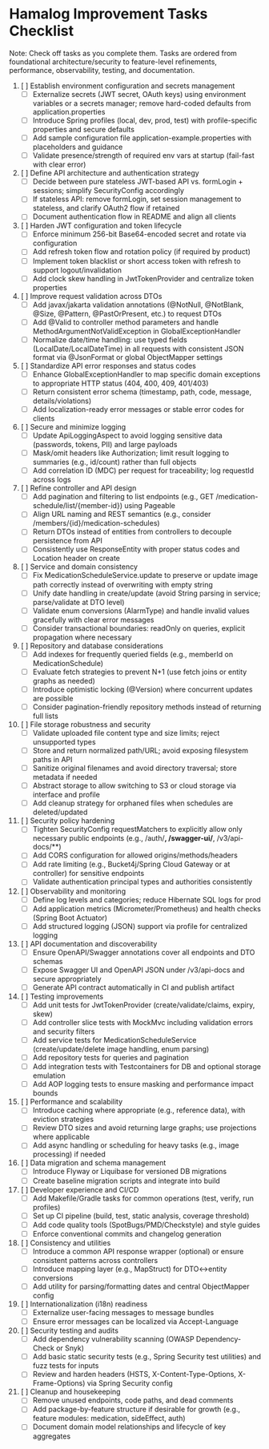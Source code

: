 # Hamalog Improvement Tasks Checklist

Note: Check off tasks as you complete them. Tasks are ordered from foundational architecture/security to feature-level refinements, performance, observability, testing, and documentation.

1. [ ] Establish environment configuration and secrets management
   - [ ] Externalize secrets (JWT secret, OAuth keys) using environment variables or a secrets manager; remove hard-coded defaults from application.properties
   - [ ] Introduce Spring profiles (local, dev, prod, test) with profile-specific properties and secure defaults
   - [ ] Add sample configuration file application-example.properties with placeholders and guidance
   - [ ] Validate presence/strength of required env vars at startup (fail-fast with clear error)

2. [ ] Define API architecture and authentication strategy
   - [ ] Decide between pure stateless JWT-based API vs. formLogin + sessions; simplify SecurityConfig accordingly
   - [ ] If stateless API: remove formLogin, set session management to stateless, and clarify OAuth2 flow if retained
   - [ ] Document authentication flow in README and align all clients

3. [ ] Harden JWT configuration and token lifecycle
   - [ ] Enforce minimum 256-bit Base64-encoded secret and rotate via configuration
   - [ ] Add refresh token flow and rotation policy (if required by product)
   - [ ] Implement token blacklist or short access token with refresh to support logout/invalidation
   - [ ] Add clock skew handling in JwtTokenProvider and centralize token properties

4. [ ] Improve request validation across DTOs
   - [ ] Add javax/jakarta validation annotations (@NotNull, @NotBlank, @Size, @Pattern, @PastOrPresent, etc.) to request DTOs
   - [ ] Add @Valid to controller method parameters and handle MethodArgumentNotValidException in GlobalExceptionHandler
   - [ ] Normalize date/time handling: use typed fields (LocalDate/LocalDateTime) in all requests with consistent JSON format via @JsonFormat or global ObjectMapper settings

5. [ ] Standardize API error responses and status codes
   - [ ] Enhance GlobalExceptionHandler to map specific domain exceptions to appropriate HTTP status (404, 400, 409, 401/403)
   - [ ] Return consistent error schema (timestamp, path, code, message, details/violations)
   - [ ] Add localization-ready error messages or stable error codes for clients

6. [ ] Secure and minimize logging
   - [ ] Update ApiLoggingAspect to avoid logging sensitive data (passwords, tokens, PII) and large payloads
   - [ ] Mask/omit headers like Authorization; limit result logging to summaries (e.g., id/count) rather than full objects
   - [ ] Add correlation ID (MDC) per request for traceability; log requestId across logs

7. [ ] Refine controller and API design
   - [ ] Add pagination and filtering to list endpoints (e.g., GET /medication-schedule/list/{member-id}) using Pageable
   - [ ] Align URL naming and REST semantics (e.g., consider /members/{id}/medication-schedules)
   - [ ] Return DTOs instead of entities from controllers to decouple persistence from API
   - [ ] Consistently use ResponseEntity with proper status codes and Location header on create

8. [ ] Service and domain consistency
   - [ ] Fix MedicationScheduleService.update to preserve or update image path correctly instead of overwriting with empty string
   - [ ] Unify date handling in create/update (avoid String parsing in service; parse/validate at DTO level)
   - [ ] Validate enum conversions (AlarmType) and handle invalid values gracefully with clear error messages
   - [ ] Consider transactional boundaries: readOnly on queries, explicit propagation where necessary

9. [ ] Repository and database considerations
   - [ ] Add indexes for frequently queried fields (e.g., memberId on MedicationSchedule)
   - [ ] Evaluate fetch strategies to prevent N+1 (use fetch joins or entity graphs as needed)
   - [ ] Introduce optimistic locking (@Version) where concurrent updates are possible
   - [ ] Consider pagination-friendly repository methods instead of returning full lists

10. [ ] File storage robustness and security
    - [ ] Validate uploaded file content type and size limits; reject unsupported types
    - [ ] Store and return normalized path/URL; avoid exposing filesystem paths in API
    - [ ] Sanitize original filenames and avoid directory traversal; store metadata if needed
    - [ ] Abstract storage to allow switching to S3 or cloud storage via interface and profile
    - [ ] Add cleanup strategy for orphaned files when schedules are deleted/updated

11. [ ] Security policy hardening
    - [ ] Tighten SecurityConfig requestMatchers to explicitly allow only necessary public endpoints (e.g., /auth/**, /swagger-ui/**, /v3/api-docs/**)
    - [ ] Add CORS configuration for allowed origins/methods/headers
    - [ ] Add rate limiting (e.g., Bucket4j/Spring Cloud Gateway or at controller) for sensitive endpoints
    - [ ] Validate authentication principal types and authorities consistently

12. [ ] Observability and monitoring
    - [ ] Define log levels and categories; reduce Hibernate SQL logs for prod
    - [ ] Add application metrics (Micrometer/Prometheus) and health checks (Spring Boot Actuator)
    - [ ] Add structured logging (JSON) support via profile for centralized logging

13. [ ] API documentation and discoverability
    - [ ] Ensure OpenAPI/Swagger annotations cover all endpoints and DTO schemas
    - [ ] Expose Swagger UI and OpenAPI JSON under /v3/api-docs and secure appropriately
    - [ ] Generate API contract automatically in CI and publish artifact

14. [ ] Testing improvements
    - [ ] Add unit tests for JwtTokenProvider (create/validate/claims, expiry, skew)
    - [ ] Add controller slice tests with MockMvc including validation errors and security filters
    - [ ] Add service tests for MedicationScheduleService (create/update/delete image handling, enum parsing)
    - [ ] Add repository tests for queries and pagination
    - [ ] Add integration tests with Testcontainers for DB and optional storage emulation
    - [ ] Add AOP logging tests to ensure masking and performance impact bounds

15. [ ] Performance and scalability
    - [ ] Introduce caching where appropriate (e.g., reference data), with eviction strategies
    - [ ] Review DTO sizes and avoid returning large graphs; use projections where applicable
    - [ ] Add async handling or scheduling for heavy tasks (e.g., image processing) if needed

16. [ ] Data migration and schema management
    - [ ] Introduce Flyway or Liquibase for versioned DB migrations
    - [ ] Create baseline migration scripts and integrate into build

17. [ ] Developer experience and CI/CD
    - [ ] Add Makefile/Gradle tasks for common operations (test, verify, run profiles)
    - [ ] Set up CI pipeline (build, test, static analysis, coverage threshold)
    - [ ] Add code quality tools (SpotBugs/PMD/Checkstyle) and style guides
    - [ ] Enforce conventional commits and changelog generation

18. [ ] Consistency and utilities
    - [ ] Introduce a common API response wrapper (optional) or ensure consistent patterns across controllers
    - [ ] Introduce mapping layer (e.g., MapStruct) for DTO↔entity conversions
    - [ ] Add utility for parsing/formatting dates and central ObjectMapper config

19. [ ] Internationalization (i18n) readiness
    - [ ] Externalize user-facing messages to message bundles
    - [ ] Ensure error messages can be localized via Accept-Language

20. [ ] Security testing and audits
    - [ ] Add dependency vulnerability scanning (OWASP Dependency-Check or Snyk)
    - [ ] Add basic static security tests (e.g., Spring Security test utilities) and fuzz tests for inputs
    - [ ] Review and harden headers (HSTS, X-Content-Type-Options, X-Frame-Options) via Spring Security config

21. [ ] Cleanup and housekeeping
    - [ ] Remove unused endpoints, code paths, and dead comments
    - [ ] Add package-by-feature structure if desirable for growth (e.g., feature modules: medication, sideEffect, auth)
    - [ ] Document domain model relationships and lifecycle of key aggregates
